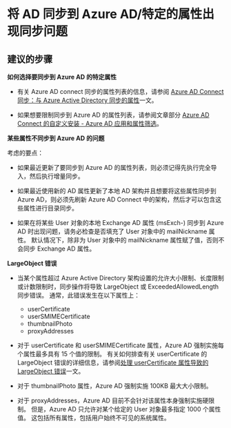 <properties
    pageTitle="Synchronizing AD to Azure AD/Synchronization problem for a specific attribute"
    description="将 AD 同步到 Azure AD/特定的属性出现同步问题"
    service="microsoft.activedirectory"
    resource="activedirectory"
    authors="cychua"
    displayOrder=""
    selfHelpType="generic"
    supportTopicIds="32565590"
    resourceTags=""
    productPesIds="14785"
    cloudEnvironments="public"
/>


# <a name="synchronizing-ad-to-azure-adsynchronization-problem-for-a-specific-attribute"></a>将 AD 同步到 Azure AD/特定的属性出现同步问题

## <a name="recommended-steps"></a>建议的步骤

**如何选择要同步到 Azure AD 的特定属性**

  * 有关 Azure AD connect 同步的属性列表的信息，请参阅 [Azure AD Connect 同步：与 Azure Active Directory 同步的属性](https://docs.microsoft.com/azure/active-directory/connect/active-directory-aadconnectsync-attributes-synchronized)一文。

  * 如果想要限制同步到 Azure AD 的属性列表，请参阅文章部分 [Azure AD Connect 的自定义安装 - Azure AD 应用和属性筛选](https://docs.microsoft.com/azure/active-directory/connect/active-directory-aadconnect-get-started-custom#azure-ad-app-and-attribute-filtering)。

**某些属性不同步到 Azure AD 的问题**

考虑的要点：

  * 如果最近更新了要同步到 Azure AD 的属性列表，则必须记得先执行完全导入，然后执行增量同步。
  
  * 如果最近使用新的 AD 属性更新了本地 AD 架构并且想要将这些属性同步到 Azure AD，则必须先刷新 Azure AD Connect 中的架构，然后才可以包含这些属性进行目录同步。
  
  * 如果在将某些 User 对象的本地 Exchange AD 属性 (msExch-) 同步到 Azure AD 时出现问题，请务必检查是否填充了 User 对象中的 mailNickname 属性。 默认情况下，除非为 User 对象中的 mailNickname 属性赋了值，否则不会同步 Exchange AD 属性。

**LargeObject 错误**

  * 当某个属性超过 Azure Active Directory 架构设置的允许大小限制、长度限制或计数限制时，同步操作将导致 LargeObject 或 ExceededAllowedLength 同步错误。 通常，此错误发生在以下属性上：
    * userCertificate
    * userSMIMECertificate
    * thumbnailPhoto
    * proxyAddresses

  * 对于 userCertificate 和 userSMIMECertificate 属性，Azure AD 强制实施每个属性最多具有 15 个值的限制。 有关如何排查有关 userCertificate 的 LargeObject 错误的详细信息，请参阅[处理 userCertificate 属性导致的 LargeObject 错误](https://docs.microsoft.com/azure/active-directory/connect/active-directory-aadconnectsync-largeobjecterror-usercertificate)一文。

  * 对于 thumbnailPhoto 属性，Azure AD 强制实施 100KB 最大大小限制。

  * 对于 proxyAddresses，Azure AD 目前不会针对该属性本身强制实施硬限制。 但是，Azure AD 只允许对某个给定的 User 对象最多指定 1000 个属性值。 这包括所有属性，包括用户始终不可见的系统属性。
  

